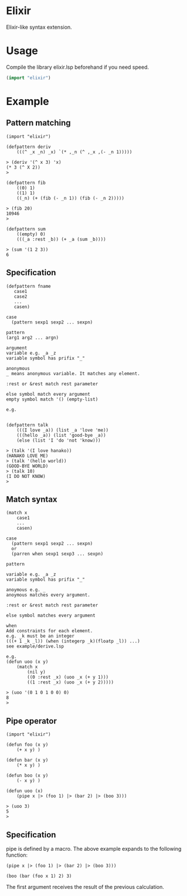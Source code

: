 # Elixir
Elixir-like syntax extension.

# Usage
Compile the library elixir.lsp beforehand if you need speed.

```lisp
(import "elixir")
```

# Example

## Pattern matching

```
(import "elixir")

(defpattern deriv
    (((^ _x _n) _x) `(* ,_n (^ ,_x ,(- _n 1)))))

> (deriv '(^ x 3) 'x)
(* 3 (^ X 2))
> 

(defpattern fib
    ((0) 1)
    ((1) 1)
    ((_n) (+ (fib (- _n 1)) (fib (- _n 2)))))

> (fib 20)
10946
> 

(defpattern sum
    ((empty) 0)
    (((_a :rest _b)) (+ _a (sum _b))))

> (sum '(1 2 3))
6

```

## Specification

```
(defpattern fname
   case1
   case2
   ...
   casen)

case
  (pattern sexp1 sexp2 ... sexpn)

pattern
(arg1 arg2 ... argn)

argument
variable e.g. _a _z 
variable symbol has prifix "_"

anonymous
_ means anonymous variable. It matches any element.

:rest or &rest match rest parameter

else symbol match every argument 
empty symbol match '() (empty-list) 

e.g. 


(defpattern talk
    (((I love _a)) (list _a 'love 'me))
    (((hello _a)) (list 'good-bye _a))
    (else (list 'I 'do 'not 'know)))

> (talk '(I love hanako))
(HANAKO LOVE ME)
> (talk '(hello world))
(GOOD-BYE WORLD)
> (talk 10)
(I DO NOT KNOW)
> 

```

## Match syntax

```
(match x
    case1
    ...
    casen)

case
  (pattern sexp1 sexp2 ... sexpn)
  or
  (parren when sexp1 sexp3 ... sexpn)

pattern

variable e.g. _a _z 
variable symbol has prifix "_"

anoymous e.g. _
anoymous matches every argument.

:rest or &rest match rest parameter

else symbol matches every argument 

when
Add constraints for each element.
e.g. _k must be an integer 
(((+ 1 _k _l)) (when (integerp _k)(floatp _l)) ...)
see example/derive.lsp

e.g.    
(defun uoo (x y)
    (match x
        (nil y)
        ((0 :rest _x) (uoo _x (+ y 1)))
        ((1 :rest _x) (uoo _x (+ y 2)))))

> (uoo '(0 1 0 1 0 0) 0)
8
> 
```

## Pipe operator

```
(import "elixir")

(defun foo (x y)
    (+ x y) )

(defun bar (x y)
    (* x y) )

(defun boo (x y)
    (- x y) )

(defun uoo (x)
    (pipe x |> (foo 1) |> (bar 2) |> (boo 3)))

> (uoo 3)
5
> 
```

## Specification
pipe is defined by a macro. The above example expands to the following function:

```
(pipe x |> (foo 1) |> (bar 2) |> (boo 3)))

(boo (bar (foo x 1) 2) 3)
```

The first argument receives the result of the previous calculation. 
